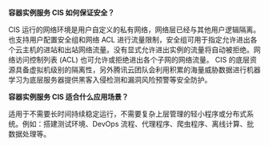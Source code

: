 **容器实例服务 CIS 如何保证安全？**

CIS 运行的网络环境是用户自定义的私有网络，网络层已经与其他用户逻辑隔离。也支持用户配置安全组和网络 ACL 进行流量限制，安全组可用于指定允许进出各个云主机的进站和出站网络流量。没有显式允许进出实例的流量将自动被拒绝。网络访问控制列表 (ACL) 也可允许或拒绝进出各个子网的网络流量。
CIS 的底层资源具备虚拟机级别的隔离性，另外腾讯云团队会利用积累的海量威胁数据进行机器学习为底层服务器提供黑客入侵检测和漏洞风险预警等安全防护。

**容器实例服务 CIS 适合什么应用场景？**

适用于不需要长时间持续稳定运行，不需要复杂上层管理的轻小程序或分布式系统。例如：搭建测试环境、DevOps 流程、代理程序、爬虫程序、离线计算、批数据处理等。

